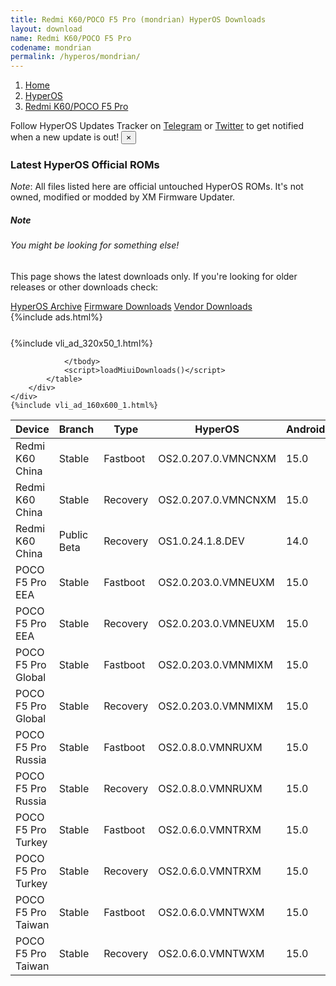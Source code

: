 ```yaml
---
title: Redmi K60/POCO F5 Pro (mondrian) HyperOS Downloads
layout: download
name: Redmi K60/POCO F5 Pro
codename: mondrian
permalink: /hyperos/mondrian/
---
```

<nav aria-label="breadcrumb">
    <ol class="breadcrumb">
        <li class="breadcrumb-item"><a href="/">Home</a></li>
        <li class="breadcrumb-item"><a href="/hyperos/">HyperOS</a></li>
        <li class="breadcrumb-item active" aria-current="page"><a href="/hyperos/mondrian/">Redmi K60/POCO F5 Pro</a></li>
    </ol>
</nav>
<div class="alert alert-primary alert-dismissible fade show" role="alert">
    Follow HyperOS Updates Tracker on <a href="https://t.me/MIUIUpdatesTracker" class="alert-link">Telegram</a>
     or <a href="https://twitter.com/MiFwUpdater" class="alert-link">Twitter</a> to get notified when a new update is out!
    <button type="button" class="close" data-dismiss="alert" aria-label="Close">
        <span aria-hidden="true">&times;</span>
    </button>
</div>

### Latest HyperOS Official ROMs
*Note*: All files listed here are official untouched HyperOS ROMs. It's not owned, modified or modded by XM Firmware Updater.
<div class="card">
  <div class="card-body">
    <h5 class="card-title">Note</h5>
    <h6 class="card-subtitle mb-2 text-muted">You might be looking for something else!</h6>
    <p class="card-text">This page shows the latest downloads only.
     If you're looking for older releases or other downloads check:</p>
    <a href="/archive/hyperos/mondrian/" class="card-link">HyperOS Archive</a>
    <a href="/firmware/mondrian/" class="card-link">Firmware Downloads</a>
    <a href="/vendor/mondrian/" class="card-link">Vendor Downloads</a>
  </div>
</div>
{%include ads.html%}
<div class="row justify-content-center">
    <div class="col-10">
        <div class="table-responsive-md" style="margin-top: 25px;">
            {%include vli_ad_320x50_1.html%}
            <table id="miui" class="display dt-responsive nowrap compact table table-striped table-hover table-sm">
                <thead class="thead-dark">
                    <tr>
                        <th data-ref="device">Device</th>
                        <th data-ref="branch">Branch</th>
                        <th data-ref="type">Type</th>
                        <th data-ref="miui">HyperOS</th>
                        <th data-ref="android">Android</th>
                        <th data-ref="size">Size</th>
                        <th data-ref="size">Date</th>
                        <th data-ref="link">Link</th>
                    </tr>
                </thead>
                <tbody>
                <tr><td>Redmi K60 China</td><td>Stable</td><td>Fastboot</td><td>OS2.0.207.0.VMNCNXM</td><td>15.0</td><td>8.1 GB</td><td>2025-07-25</td><td><a href="/hyperos/mondrian/stable/OS2.0.207.0.VMNCNXM/">Download</a></td></tr>
<tr><td>Redmi K60 China</td><td>Stable</td><td>Recovery</td><td>OS2.0.207.0.VMNCNXM</td><td>15.0</td><td>6.2 GB</td><td>2025-07-28</td><td><a href="/hyperos/mondrian/stable/OS2.0.207.0.VMNCNXM/">Download</a></td></tr>
<tr><td>Redmi K60 China</td><td>Public Beta</td><td>Recovery</td><td>OS1.0.24.1.8.DEV</td><td>14.0</td><td>5.8 GB</td><td>2024-01-12</td><td><a href="/hyperos/mondrian/public beta/OS1.0.24.1.8.DEV/">Download</a></td></tr>
<tr><td>POCO F5 Pro EEA</td><td>Stable</td><td>Fastboot</td><td>OS2.0.203.0.VMNEUXM</td><td>15.0</td><td>7.4 GB</td><td>2025-07-26</td><td><a href="/hyperos/mondrian/stable/OS2.0.203.0.VMNEUXM/">Download</a></td></tr>
<tr><td>POCO F5 Pro EEA</td><td>Stable</td><td>Recovery</td><td>OS2.0.203.0.VMNEUXM</td><td>15.0</td><td>5.5 GB</td><td>2025-08-19</td><td><a href="/hyperos/mondrian/stable/OS2.0.203.0.VMNEUXM/">Download</a></td></tr>
<tr><td>POCO F5 Pro Global</td><td>Stable</td><td>Fastboot</td><td>OS2.0.203.0.VMNMIXM</td><td>15.0</td><td>7.7 GB</td><td>2025-07-26</td><td><a href="/hyperos/mondrian/stable/OS2.0.203.0.VMNMIXM/">Download</a></td></tr>
<tr><td>POCO F5 Pro Global</td><td>Stable</td><td>Recovery</td><td>OS2.0.203.0.VMNMIXM</td><td>15.0</td><td>5.5 GB</td><td>2025-08-18</td><td><a href="/hyperos/mondrian/stable/OS2.0.203.0.VMNMIXM/">Download</a></td></tr>
<tr><td>POCO F5 Pro Russia</td><td>Stable</td><td>Fastboot</td><td>OS2.0.8.0.VMNRUXM</td><td>15.0</td><td>7.8 GB</td><td>2025-07-24</td><td><a href="/hyperos/mondrian/stable/OS2.0.8.0.VMNRUXM/">Download</a></td></tr>
<tr><td>POCO F5 Pro Russia</td><td>Stable</td><td>Recovery</td><td>OS2.0.8.0.VMNRUXM</td><td>15.0</td><td>5.5 GB</td><td>2025-08-14</td><td><a href="/hyperos/mondrian/stable/OS2.0.8.0.VMNRUXM/">Download</a></td></tr>
<tr><td>POCO F5 Pro Turkey</td><td>Stable</td><td>Fastboot</td><td>OS2.0.6.0.VMNTRXM</td><td>15.0</td><td>6.9 GB</td><td>2025-07-25</td><td><a href="/hyperos/mondrian/stable/OS2.0.6.0.VMNTRXM/">Download</a></td></tr>
<tr><td>POCO F5 Pro Turkey</td><td>Stable</td><td>Recovery</td><td>OS2.0.6.0.VMNTRXM</td><td>15.0</td><td>5.5 GB</td><td>2025-08-14</td><td><a href="/hyperos/mondrian/stable/OS2.0.6.0.VMNTRXM/">Download</a></td></tr>
<tr><td>POCO F5 Pro Taiwan</td><td>Stable</td><td>Fastboot</td><td>OS2.0.6.0.VMNTWXM</td><td>15.0</td><td>6.8 GB</td><td>2025-07-25</td><td><a href="/hyperos/mondrian/stable/OS2.0.6.0.VMNTWXM/">Download</a></td></tr>
<tr><td>POCO F5 Pro Taiwan</td><td>Stable</td><td>Recovery</td><td>OS2.0.6.0.VMNTWXM</td><td>15.0</td><td>5.4 GB</td><td>2025-08-14</td><td><a href="/hyperos/mondrian/stable/OS2.0.6.0.VMNTWXM/">Download</a></td></tr>

                </tbody>
                <script>loadMiuiDownloads()</script>
            </table>
        </div>
    </div>
    {%include vli_ad_160x600_1.html%}
</div>

